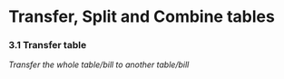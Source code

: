 # Transfer, Split and Combine tables  
### 3.1 Transfer table   
*Transfer the whole table/bill to another table/bill*   
